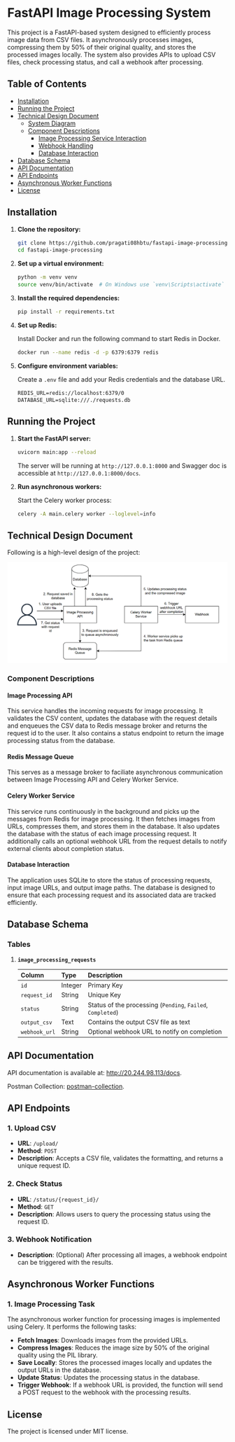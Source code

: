 # FastAPI Image Processing System

This project is a FastAPI-based system designed to efficiently process image data from CSV files. It asynchronously processes images, compressing them by 50% of their original quality, and stores the processed images locally. The system also provides APIs to upload CSV files, check processing status, and call a webhook after processing.

## Table of Contents

-   [Installation](#installation)
-   [Running the Project](#running-the-project)
-   [Technical Design Document](#technical-design-document)
    -   [System Diagram](#system-diagram)
    -   [Component Descriptions](#component-descriptions)
        -   [Image Processing Service Interaction](#image-processing-service-interaction)
        -   [Webhook Handling](#webhook-handling)
        -   [Database Interaction](#database-interaction)
-   [Database Schema](#database-schema)
-   [API Documentation](#api-documentation)
-   [API Endpoints](#api-endpoints)
-   [Asynchronous Worker Functions](#asynchronous-worker-functions)
-   [License](#license)

## Installation

1. **Clone the repository:**

    ```bash
    git clone https://github.com/pragati08hbtu/fastapi-image-processing.git
    cd fastapi-image-processing
    ```

2. **Set up a virtual environment:**

    ```bash
    python -m venv venv
    source venv/bin/activate  # On Windows use `venv\Scripts\activate`
    ```

3. **Install the required dependencies:**

    ```bash
    pip install -r requirements.txt
    ```

4. **Set up Redis:**

    Install Docker and run the following command to start Redis in Docker.

    ```bash
    docker run --name redis -d -p 6379:6379 redis
    ```

5. **Configure environment variables:**

    Create a `.env` file and add your Redis credentials and the database URL.

    ```plaintext
    REDIS_URL=redis://localhost:6379/0
    DATABASE_URL=sqlite:///./requests.db
    ```

## Running the Project

1. **Start the FastAPI server:**

    ```bash
    uvicorn main:app --reload
    ```

    The server will be running at `http://127.0.0.1:8000` and Swagger doc is accessible at `http://127.0.0.1:8000/docs`.

2. **Run asynchronous workers:**

    Start the Celery worker process:

    ```bash
    celery -A main.celery worker --loglevel=info
    ```

## Technical Design Document

Following is a high-level design of the project:

![high-level-design](https://github.com/pragati08hbtu/fast-api-image-processing/blob/main/high-level-design.png?raw=true)

### Component Descriptions

#### Image Processing API

This service handles the incoming requests for image processing. It validates the CSV content, updates the database with the request details and enqueues the CSV data to Redis message broker and returns the request id to the user. It also contains a status endpoint to return the image processing status from the database.

#### Redis Message Queue

This serves as a message broker to faciliate asynchronous communication between Image Processing API and Celery Worker Service.

#### Celery Worker Service

This service runs continuously in the background and picks up the messages from Redis for image processing. It then fetches images from URLs, compresses them, and stores them in the database. It also updates the database with the status of each image processing request. It additionally calls an optional webhook URL from the request details to notify external clients about completion status.

#### Database Interaction

The application uses SQLite to store the status of processing requests, input image URLs, and output image paths. The database is designed to ensure that each processing request and its associated data are tracked efficiently.

## Database Schema

### **Tables**

1. **`image_processing_requests`**

    | Column        | Type    | Description                                                 |
    | ------------- | ------- | ----------------------------------------------------------- |
    | `id`          | Integer | Primary Key                                                 |
    | `request_id`  | String  | Unique Key                                                  |
    | `status`      | String  | Status of the processing (`Pending`, `Failed`, `Completed`) |
    | `output_csv`  | Text    | Contains the output CSV file as text                        |
    | `webhook_url` | String  | Optional webhook URL to notify on completion                |

## API Documentation

API documentation is available at: http://20.244.98.113/docs.

Postman Collection: [postman-collection](https://github.com/pragati08hbtu/fast-api-image-processing/blob/main/fast_api_image_processing.postman_collection).

## API Endpoints

### **1. Upload CSV**

-   **URL**: `/upload/`
-   **Method**: `POST`
-   **Description**: Accepts a CSV file, validates the formatting, and returns a unique request ID.

### **2. Check Status**

-   **URL**: `/status/{request_id}/`
-   **Method**: `GET`
-   **Description**: Allows users to query the processing status using the request ID.

### **3. Webhook Notification**

-   **Description**: (Optional) After processing all images, a webhook endpoint can be triggered with the results.

## Asynchronous Worker Functions

### **1. Image Processing Task**

The asynchronous worker function for processing images is implemented using Celery. It performs the following tasks:

-   **Fetch Images**: Downloads images from the provided URLs.
-   **Compress Images**: Reduces the image size by 50% of the original quality using the PIL library.
-   **Save Locally**: Stores the processed images locally and updates the output URLs in the database.
-   **Update Status**: Updates the processing status in the database.
-   **Trigger Webhook**: If a webhook URL is provided, the function will send a POST request to the webhook with the processing results.

## License

The project is licensed under MIT license.
